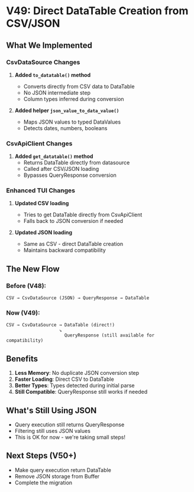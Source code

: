 # V49: Direct DataTable Creation from CSV/JSON

## What We Implemented

### CsvDataSource Changes
1. **Added `to_datatable()` method**
   - Converts directly from CSV data to DataTable
   - No JSON intermediate step
   - Column types inferred during conversion

2. **Added helper `json_value_to_data_value()`**
   - Maps JSON values to typed DataValues
   - Detects dates, numbers, booleans

### CsvApiClient Changes
1. **Added `get_datatable()` method**
   - Returns DataTable directly from datasource
   - Called after CSV/JSON loading
   - Bypasses QueryResponse conversion

### Enhanced TUI Changes
1. **Updated CSV loading**
   - Tries to get DataTable directly from CsvApiClient
   - Falls back to JSON conversion if needed

2. **Updated JSON loading**
   - Same as CSV - direct DataTable creation
   - Maintains backward compatibility

## The New Flow

### Before (V48):
```
CSV → CsvDataSource (JSON) → QueryResponse → DataTable
```

### Now (V49):
```
CSV → CsvDataSource → DataTable (direct!)
                    ↘
                      QueryResponse (still available for compatibility)
```

## Benefits
1. **Less Memory**: No duplicate JSON conversion step
2. **Faster Loading**: Direct CSV to DataTable
3. **Better Types**: Types detected during initial parse
4. **Still Compatible**: QueryResponse still works if needed

## What's Still Using JSON
- Query execution still returns QueryResponse
- Filtering still uses JSON values
- This is OK for now - we're taking small steps!

## Next Steps (V50+)
- Make query execution return DataTable
- Remove JSON storage from Buffer
- Complete the migration